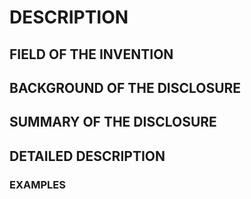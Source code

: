 # DESCRIPTION

## FIELD OF THE INVENTION

## BACKGROUND OF THE DISCLOSURE

## SUMMARY OF THE DISCLOSURE

## DETAILED DESCRIPTION

### EXAMPLES

